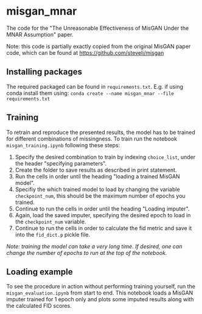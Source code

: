 # misgan_mnar

The code for the "The Unreasonable Effectiveness of MisGAN Under the MNAR Assumption" paper.

Note: this code is partially exactly copied from the original MisGAN paper code, which can be found at https://github.com/steveli/misgan

## Installing packages
The required packaged can be found in `requirements.txt`. E.g. if using conda install them using: `conda create --name misgan_mnar --file requirements.txt`

## Training
To retrain and reproduce the presented results, the model has to be trained for different combinations of missingness. To train run the notebook `misgan_training.ipynb` following these steps:

1. Specify the desired combination to train by indexing `choice_list`, under the header "specifying parameters".
2. Create the folder to save results as described in print statement.
3. Run the cells in order until the heading "loading a trained MisGAN model".
4. Specifiy the which trained model to load by changing the variable `checkpoint_num`, this should be the maximum number of epochs you trained.
5. Continue to run the cells in order until the heading "Loading imputer".
6. Again, load the saved imputer, specifying the desired epoch to load in the `checkpoint_num` variable.
7. Continue to run the cells in order to calculate the fid metric and save it into the `fid_dict.p` pickle file.

*Note: training the model can take a very long time. If desired, one can change the number of epochs to run at the top of the notebook.*
## Loading example
To see the procedure in action without performing training yourself, run the `misgan_evaluation.ipynb` from start to end. This notebook loads a MisGAN imputer trained for 1 epoch only and plots some imputed results along with the calculated FID scores.